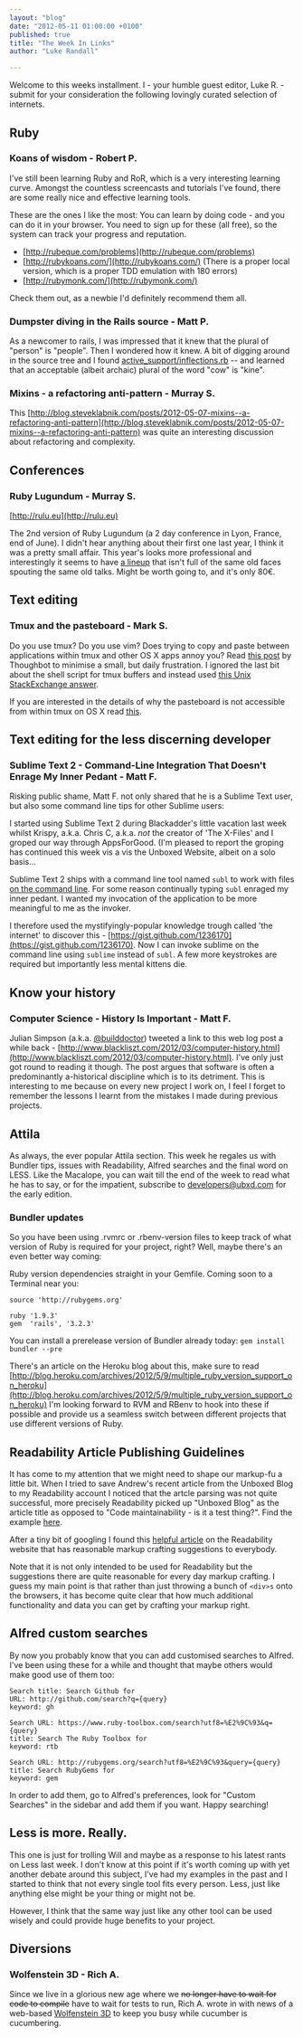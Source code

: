 ```yaml
---
layout: "blog"
date: "2012-05-11 01:00:00 +0100"
published: true
title: "The Week In Links"
author: "Luke Randall"

---
```


Welcome to this weeks installment. I - your humble guest editor, Luke R. - submit for your consideration the following lovingly curated selection of internets.

## Ruby

### Koans of wisdom - Robert P.

I've still been learning Ruby and RoR, which is a very interesting learning curve. Amongst the countless screencasts and tutorials I've found, there are some really nice and effective learning tools.

These are the ones I like the most: You can learn by doing code - and you can do it in your browser. You need to sign up for these (all free), so the system can track your progress and reputation.

* [http://rubeque.com/problems](http://rubeque.com/problems)
* [http://rubykoans.com/](http://rubykoans.com/) (There is a proper local version, which is a proper TDD emulation with 180 errors)
* [http://rubymonk.com/](http://rubymonk.com/)

Check them out, as a newbie I'd definitely recommend them all.

### Dumpster diving in the Rails source - Matt P.

As a newcomer to rails, I was impressed that it knew that the plural of "person" is "people".  Then I wondered how it knew.  A bit of digging around in the source tree and I found [active_support/inflections.rb](https://github.com/rails/rails/blob/6c367a0d787705746f262d0bd5ad8c4f13a8c809/activesupport/lib/active_support/inflections.rb) -- and learned that an acceptable (albeit archaic) plural of the word "cow" is "kine".

### Mixins - a refactoring anti-pattern - Murray S.

This [http://blog.steveklabnik.com/posts/2012-05-07-mixins--a-refactoring-anti-pattern](http://blog.steveklabnik.com/posts/2012-05-07-mixins--a-refactoring-anti-pattern) was quite an interesting discussion about refactoring and complexity.

## Conferences

### Ruby Lugundum - Murray S.

[http://rulu.eu](http://rulu.eu)

The 2nd version of Ruby Lugundum (a 2 day conference in Lyon, France, end of June).  I didn't hear anything about their first one last year, I think it was a pretty small affair.  This year's looks more professional and interestingly it seems to have [a lineup](http://2012.rulu.eu/speakers/) that isn't full of the same old faces spouting the same old talks.  Might be worth going to, and it's only 80€.

## Text editing

### Tmux and the pasteboard - Mark S.

Do you use tmux? Do you use vim? Does trying to copy and paste between applications within tmux and other OS X apps annoy you? Read [this post](http://robots.thoughtbot.com/post/19398560514/how-to-copy-and-paste-with-tmux-on-mac-os-x) by Thoughbot to minimise a small, but daily frustration. I ignored the last bit about the shell script for tmux buffers and instead used [this Unix StackExchange answer](http://unix.stackexchange.com/a/32451).

If you are interested in the details of why the pasteboard is not accessible from within tmux on OS X read [this](https://github.com/ChrisJohnsen/tmux-MacOSX-pasteboard/blob/master/README.md).

## Text editing for the less discerning developer

### Sublime Text 2 - Command-Line Integration That Doesn't Enrage My Inner Pedant - Matt F.

Risking public shame, Matt F. not only shared that he is a Sublime Text user, but also some command line tips for other Sublime users:

I started using Sublime Text 2 during Blackadder's little vacation last week whilst Krispy, a.k.a. Chris C, a.k.a. *not* the creator of 'The X-Files' and I groped our way through AppsForGood.  (I'm pleased to report the groping has continued this week vis a vis the Unboxed Website, albeit on a solo basis...

Sublime Text 2 ships with a command line tool named `subl` to work with files [on the command line](http://www.sublimetext.com/docs/2/osx_command_line.html).  For some reason continually typing `subl` enraged my inner pedant. I wanted my invocation of the application to be more meaningful to me as the invoker.

I therefore used the mystifyingly-popular knowledge trough called 'the internet' to discover this - [https://gist.github.com/1236170](https://gist.github.com/1236170).  Now I can invoke sublime on the command line using `sublime` instead of `subl`. A few more keystrokes are required but importantly less mental kittens die.

## Know your history

### Computer Science - History Is Important - Matt F.

Julian Simpson (a.k.a. [@builddoctor](https://twitter.com/builddoctor)) tweeted a link to this web log post a while back - [http://www.blackliszt.com/2012/03/computer-history.html](http://www.blackliszt.com/2012/03/computer-history.html). I've only just got round to reading it though.  The post argues that software is often a predominantly a-historical discipline which is to its detriment. This is interesting to me because on every new project I work on, I feel I forget to remember the lessons I learnt from the mistakes I made during previous projects.

## Attila

As always, the ever popular Attila section. This week he regales us with Bundler tips, issues with Readability, Alfred searches and the final word on LESS. Like the Macalope, you can wait till the end of the week to read what he has to say, or for the impatient, subscribe to developers@ubxd.com for the early edition.

### Bundler updates

So you have been using .rvmrc or .rbenv-version files to keep track of what version of Ruby is required for your project, right? Well, maybe there's an even better way coming:

Ruby version dependencies straight in your Gemfile. Coming soon to a Terminal near you:

    source 'http://rubygems.org'

    ruby '1.9.3'
    gem  'rails', '3.2.3'


You can install a prerelease version of Bundler already today:
`gem install bundler --pre`

There's an article on the Heroku blog about this, make sure to read [http://blog.heroku.com/archives/2012/5/9/multiple_ruby_version_support_on_heroku](http://blog.heroku.com/archives/2012/5/9/multiple_ruby_version_support_on_heroku)
I'm looking forward to RVM and RBenv to hook into these if possible and provide us a seamless switch between different projects that use different versions of Ruby.

## Readability Article Publishing Guidelines

It has come to my attention that we might need to shape our markup-fu a little bit. When I tried to save Andrew's recent article from the Unboxed Blog to my Readability account I noticed that the artcle parsing was not quite successful, more precisely Readability picked up "Unboxed Blog" as the article title as opposed to "Code maintainability - is it a test thing?". Find the example [here](http://www.readability.com/articles/g9qlxgpx).

After a tiny bit of googling I found this [helpful article](http://www.readability.com/publishers/guidelines) on the Readability website that has reasonable markup crafting suggestions to everybody.

Note that it is not only intended to be used for Readability but the suggestions there are quite reasonable for every day markup crafting. I guess my main point is that rather than just throwing a bunch of `<div>s` onto the browsers, it has become quite clear that how much additional functionality and data you can get by crafting your markup right.

## Alfred custom searches

By now you probably know that you can add customised searches to Alfred. I've been using these for a while and thought that maybe others would make good use of them too:

    Search title: Search Github for
    URL: http://github.com/search?q={query}
    keyword: gh

    Search URL: https://www.ruby-toolbox.com/search?utf8=%E2%9C%93&q={query}
    title: Search The Ruby Toolbox for
    keyword: rtb

    Search URL: http://rubygems.org/search?utf8=%E2%9C%93&query={query}
    title: Search RubyGems for
    keyword: gem

In order to add them, go to Alfred's preferences, look for "Custom Searches" in the sidebar and add them if you want. Happy searching!

## Less is more. Really.

This one is just for trolling Will and maybe as a response to his latest rants on Less last week. I don't know at this point if it's worth coming up with yet another debate around this subject, I've had my examples in the past and I started to think that not every single tool fits every person. Less, just like anything else might be your thing or might not be.

However, I think that the same way just like any other tool can be used wisely and could provide huge benefits to your project.


## Diversions

### Wolfenstein 3D - Rich A.

Since we live in a glorious new age where we <strike>no longer have to wait for code to compile</strike> have to wait for tests to run, Rich A. wrote in with news of a web-based [Wolfenstein 3D](http://3d.wolfenstein.com/) to keep you busy while cucumber is cucumbering.
